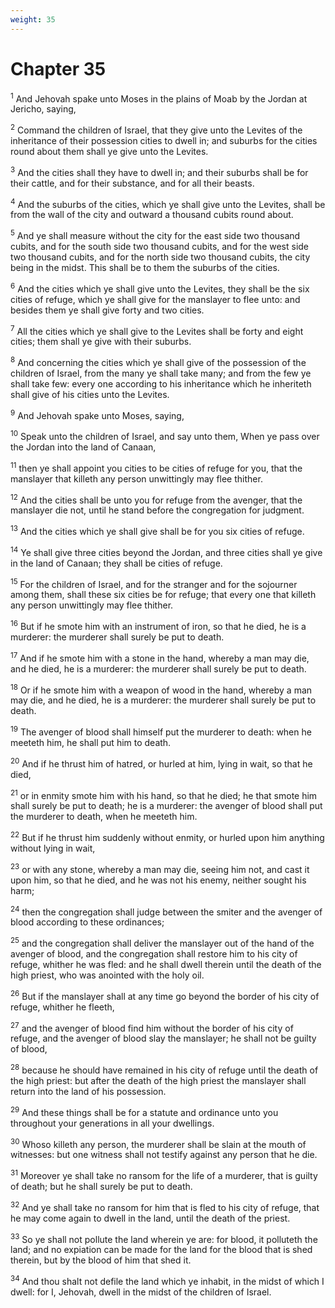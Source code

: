 ```yaml
---
weight: 35
---
```


# Chapter 35

<sup>1</sup> And Jehovah spake unto Moses in the plains of Moab by the Jordan at Jericho, saying, 

<sup>2</sup> Command the children of Israel, that they give unto the Levites of the inheritance of their possession cities to dwell in; and suburbs for the cities round about them shall ye give unto the Levites. 

<sup>3</sup> And the cities shall they have to dwell in; and their suburbs shall be for their cattle, and for their substance, and for all their beasts. 

<sup>4</sup> And the suburbs of the cities, which ye shall give unto the Levites, shall be from the wall of the city and outward a thousand cubits round about. 

<sup>5</sup> And ye shall measure without the city for the east side two thousand cubits, and for the south side two thousand cubits, and for the west side two thousand cubits, and for the north side two thousand cubits, the city being in the midst. This shall be to them the suburbs of the cities. 

<sup>6</sup> And the cities which ye shall give unto the Levites, they shall be the six cities of refuge, which ye shall give for the manslayer to flee unto: and besides them ye shall give forty and two cities. 

<sup>7</sup> All the cities which ye shall give to the Levites shall be forty and eight cities; them shall ye give with their suburbs. 

<sup>8</sup> And concerning the cities which ye shall give of the possession of the children of Israel, from the many ye shall take many; and from the few ye shall take few: every one according to his inheritance which he inheriteth shall give of his cities unto the Levites. 

<sup>9</sup> And Jehovah spake unto Moses, saying, 

<sup>10</sup> Speak unto the children of Israel, and say unto them, When ye pass over the Jordan into the land of Canaan, 

<sup>11</sup> then ye shall appoint you cities to be cities of refuge for you, that the manslayer that killeth any person unwittingly may flee thither. 

<sup>12</sup> And the cities shall be unto you for refuge from the avenger, that the manslayer die not, until he stand before the congregation for judgment. 

<sup>13</sup> And the cities which ye shall give shall be for you six cities of refuge. 

<sup>14</sup> Ye shall give three cities beyond the Jordan, and three cities shall ye give in the land of Canaan; they shall be cities of refuge. 

<sup>15</sup> For the children of Israel, and for the stranger and for the sojourner among them, shall these six cities be for refuge; that every one that killeth any person unwittingly may flee thither. 

<sup>16</sup> But if he smote him with an instrument of iron, so that he died, he is a murderer: the murderer shall surely be put to death. 

<sup>17</sup> And if he smote him with a stone in the hand, whereby a man may die, and he died, he is a murderer: the murderer shall surely be put to death. 

<sup>18</sup> Or if he smote him with a weapon of wood in the hand, whereby a man may die, and he died, he is a murderer: the murderer shall surely be put to death. 

<sup>19</sup> The avenger of blood shall himself put the murderer to death: when he meeteth him, he shall put him to death. 

<sup>20</sup> And if he thrust him of hatred, or hurled at him, lying in wait, so that he died, 

<sup>21</sup> or in enmity smote him with his hand, so that he died; he that smote him shall surely be put to death; he is a murderer: the avenger of blood shall put the murderer to death, when he meeteth him. 

<sup>22</sup> But if he thrust him suddenly without enmity, or hurled upon him anything without lying in wait, 

<sup>23</sup> or with any stone, whereby a man may die, seeing him not, and cast it upon him, so that he died, and he was not his enemy, neither sought his harm; 

<sup>24</sup> then the congregation shall judge between the smiter and the avenger of blood according to these ordinances; 

<sup>25</sup> and the congregation shall deliver the manslayer out of the hand of the avenger of blood, and the congregation shall restore him to his city of refuge, whither he was fled: and he shall dwell therein until the death of the high priest, who was anointed with the holy oil. 

<sup>26</sup> But if the manslayer shall at any time go beyond the border of his city of refuge, whither he fleeth, 

<sup>27</sup> and the avenger of blood find him without the border of his city of refuge, and the avenger of blood slay the manslayer; he shall not be guilty of blood, 

<sup>28</sup> because he should have remained in his city of refuge until the death of the high priest: but after the death of the high priest the manslayer shall return into the land of his possession. 

<sup>29</sup> And these things shall be for a statute and ordinance unto you throughout your generations in all your dwellings. 

<sup>30</sup> Whoso killeth any person, the murderer shall be slain at the mouth of witnesses: but one witness shall not testify against any person that he die. 

<sup>31</sup> Moreover ye shall take no ransom for the life of a murderer, that is guilty of death; but he shall surely be put to death. 

<sup>32</sup> And ye shall take no ransom for him that is fled to his city of refuge, that he may come again to dwell in the land, until the death of the priest. 

<sup>33</sup> So ye shall not pollute the land wherein ye are: for blood, it polluteth the land; and no expiation can be made for the land for the blood that is shed therein, but by the blood of him that shed it. 

<sup>34</sup> And thou shalt not defile the land which ye inhabit, in the midst of which I dwell: for I, Jehovah, dwell in the midst of the children of Israel. 


